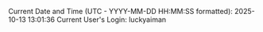 Current Date and Time (UTC - YYYY-MM-DD HH:MM:SS formatted): 2025-10-13 13:01:36
Current User's Login: luckyaiman
